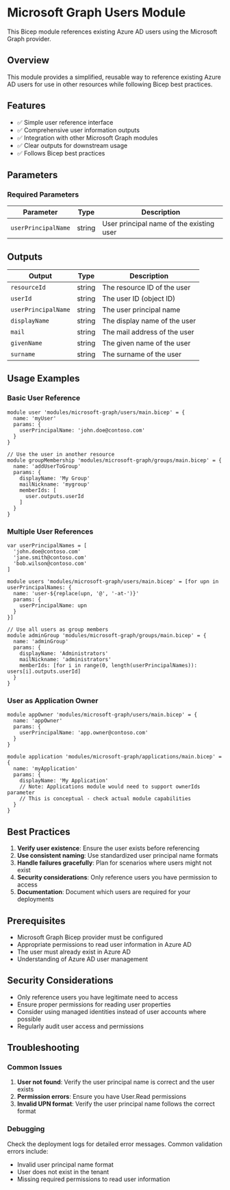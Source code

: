 # Microsoft Graph Users Module

This Bicep module references existing Azure AD users using the Microsoft Graph provider.

## Overview

This module provides a simplified, reusable way to reference existing Azure AD users for use in other resources while following Bicep best practices.

## Features

- ✅ Simple user reference interface
- ✅ Comprehensive user information outputs
- ✅ Integration with other Microsoft Graph modules
- ✅ Clear outputs for downstream usage
- ✅ Follows Bicep best practices

## Parameters

### Required Parameters

| Parameter | Type | Description |
|-----------|------|-------------|
| `userPrincipalName` | string | User principal name of the existing user |

## Outputs

| Output | Type | Description |
|--------|------|-------------|
| `resourceId` | string | The resource ID of the user |
| `userId` | string | The user ID (object ID) |
| `userPrincipalName` | string | The user principal name |
| `displayName` | string | The display name of the user |
| `mail` | string | The mail address of the user |
| `givenName` | string | The given name of the user |
| `surname` | string | The surname of the user |

## Usage Examples

### Basic User Reference

```bicep
module user 'modules/microsoft-graph/users/main.bicep' = {
  name: 'myUser'
  params: {
    userPrincipalName: 'john.doe@contoso.com'
  }
}

// Use the user in another resource
module groupMembership 'modules/microsoft-graph/groups/main.bicep' = {
  name: 'addUserToGroup'
  params: {
    displayName: 'My Group'
    mailNickname: 'mygroup'
    memberIds: [
      user.outputs.userId
    ]
  }
}
```

### Multiple User References

```bicep
var userPrincipalNames = [
  'john.doe@contoso.com'
  'jane.smith@contoso.com'
  'bob.wilson@contoso.com'
]

module users 'modules/microsoft-graph/users/main.bicep' = [for upn in userPrincipalNames: {
  name: 'user-${replace(upn, '@', '-at-')}'
  params: {
    userPrincipalName: upn
  }
}]

// Use all users as group members
module adminGroup 'modules/microsoft-graph/groups/main.bicep' = {
  name: 'adminGroup'
  params: {
    displayName: 'Administrators'
    mailNickname: 'administrators'
    memberIds: [for i in range(0, length(userPrincipalNames)): users[i].outputs.userId]
  }
}
```

### User as Application Owner

```bicep
module appOwner 'modules/microsoft-graph/users/main.bicep' = {
  name: 'appOwner'
  params: {
    userPrincipalName: 'app.owner@contoso.com'
  }
}

module application 'modules/microsoft-graph/applications/main.bicep' = {
  name: 'myApplication'
  params: {
    displayName: 'My Application'
    // Note: Applications module would need to support ownerIds parameter
    // This is conceptual - check actual module capabilities
  }
}
```

## Best Practices

1. **Verify user existence**: Ensure the user exists before referencing
2. **Use consistent naming**: Use standardized user principal name formats
3. **Handle failures gracefully**: Plan for scenarios where users might not exist
4. **Security considerations**: Only reference users you have permission to access
5. **Documentation**: Document which users are required for your deployments

## Prerequisites

- Microsoft Graph Bicep provider must be configured
- Appropriate permissions to read user information in Azure AD
- The user must already exist in Azure AD
- Understanding of Azure AD user management

## Security Considerations

- Only reference users you have legitimate need to access
- Ensure proper permissions for reading user properties
- Consider using managed identities instead of user accounts where possible
- Regularly audit user access and permissions

## Troubleshooting

### Common Issues

1. **User not found**: Verify the user principal name is correct and the user exists
2. **Permission errors**: Ensure you have User.Read permissions
3. **Invalid UPN format**: Verify the user principal name follows the correct format

### Debugging

Check the deployment logs for detailed error messages. Common validation errors include:

- Invalid user principal name format
- User does not exist in the tenant
- Missing required permissions to read user information
